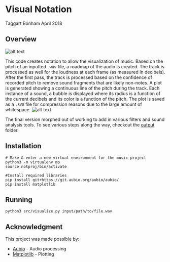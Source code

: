 # Visual Notation
Taggart Bonham
April 2018

## Overview
![alt text](img/ERUPTION.svg)

This code creates notation to allow the visualization of music. Based on the pitch of an inputted `.wav` file, a roadmap of the audio is created. The track is processed as well for the loudness at each frame (as measured in decibels). After the first pass, the track is processed based on the confidence of recorded pitch to remove sound fragments that are likely non-notes. A plot is generated showing a continuous line of the pitch during the track. Each instance of a sound, a bubble is displayed where its radius is a function of the current decibels and its color is a function of the pitch. The plot is saved as a `.SVG` file for compression reasons due to the large amount of whitespace.
![alt text](img/closeup.png)

The final version morphed out of working to add in various filters and sound analysis tools. To see various steps along the way, checkout the [output](output/) folder.

## Installation
```
# Make & enter a new virtual environment for the music project
python3 -m virtualenv mp
source notproj/bin/activate

#Install required libraries
pip install git+https://git.aubio.org/aubio/aubio/
pip install matplotlib
```

## Running

```
python3 src/visualize.py input/path/to/file.wav

```

## Acknowledgment
This project was made possible by:

* [Aubio](www.aubio.com) - Audio processing
* [Matplotlib](https://matplotlib.org/) - Plotting
